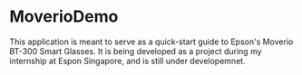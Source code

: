 # MoverioDemo

This application is meant to serve as a quick-start guide to Epson's Moverio BT-300 Smart Glasses. It is being developed
as a project during my internship at Espon Singapore, and is still under developemnet.
